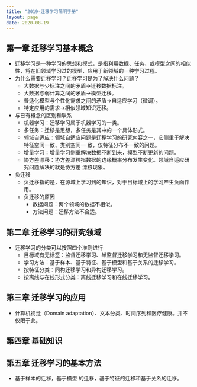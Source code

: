 ```yaml
---
title: "2019-迁移学习简明手册"
layout: page
date: 2020-08-19
---
```


## 第一章 迁移学习基本概念

- 迁移学习是一种学习的思想和模式，是指利用数据、任务、或模型之间的相似性，将在旧领域学习过的模型，应用于新领域的一种学习过程。
- 为什么需要迁移学习？迁移学习是为了解决什么问题？
    - 大数据与少标注之间的矛盾->迁移数据标注。
    - 大数据与弱计算之间的矛盾->模型迁移。
    - 普适化模型与个性化需求之间的矛盾->自适应学习（微调）。
    - 特定应用的需求->相似领域知识迁移。
- 与已有概念的区别和联系
    - 机器学习：迁移学习属于机器学习的一类。
    - 多任务：迁移是思想，多任务是其中的一个具体形式。
    - 领域自适应：领域自适应问题是迁移学习的研究内容之一，它侧重于解决特征空间一致、类别空间一 致，仅特征分布不一致的问题。
    - 增量学习：增量学习侧重解决数据不断到来，模型不断更新的问题。
    - 协方差漂移：协方差漂移指数据的边缘概率分布发生变化。领域自适应研究问题解决的就是协方差 漂移现象。
- 负迁移
    - 负迁移指的是，在源域上学习到的知识，对于目标域上的学习产生负面作用。
    - 负迁移的原因
        - 数据问题：两个领域的数据不相似。
        - 方法问题：迁移方法不合适。
        
## 第二章 迁移学习的研究领域

- 迁移学习的分类可以按照四个准则进行
    - 目标域有无标签：监督迁移学习、半监督迁移学习和无监督迁移学习。
    - 学习方法：基于样本、基于特征、基于模型和基于关系的迁移学习。
    - 按特征分类：同构迁移学习和异构迁移学习。
    - 按离线与在线形式分类：离线迁移学习和在线迁移学习。

## 第三章 迁移学习的应用

- 计算机视觉（Domain adaptation）、文本分类、时间序列和医疗健康。并不仅限于此。

## 第四章 基础知识

## 第五章 迁移学习的基本方法

- 基于样本的迁移，基于模型 的迁移，基于特征的迁移和基于关系的迁移。